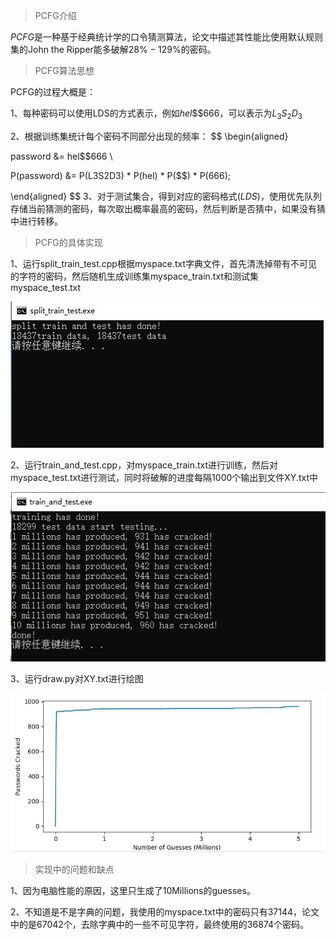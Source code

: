 > PCFG介绍

$PCFG$是一种基于经典统计学的口令猜测算法，论文中描述其性能比使用默认规则集的John the Ripper能多破解$28\%-129\%$的密码。



> PCFG算法思想

PCFG的过程大概是：

1、每种密码可以使用LDS的方式表示，例如$hel\$\$666$，可以表示为$L_3S_2D_3$

2、根据训练集统计每个密码不同部分出现的频率：
$$
\begin{aligned}

password &= hel\$\$666 \\

P(password) &= P(L3S2D3) * P(hel) * P($$) * P(666);

\end{aligned}
$$
3、对于测试集合，得到对应的密码格式($LDS$)，使用优先队列存储当前猜测的密码，每次取出概率最高的密码，然后判断是否猜中，如果没有猜中进行转移。



> PCFG的具体实现

1、运行split_train_test.cpp根据myspace.txt字典文件，首先清洗掉带有不可见的字符的密码，然后随机生成训练集myspace_train.txt和测试集myspace_test.txt

![](img/split.jpg)

2、运行train_and_test.cpp，对myspace_train.txt进行训练，然后对myspace_test.txt进行测试，同时将破解的进度每隔1000个输出到文件XY.txt中

![](img/train_test.jpg)

3、运行draw.py对XY.txt进行绘图

![](img/draw.jpg)



> 实现中的问题和缺点

1、因为电脑性能的原因，这里只生成了10Millions的guesses。

2、不知道是不是字典的问题，我使用的myspace.txt中的密码只有37144，论文中的是67042个，去除字典中的一些不可见字符，最终使用的36874个密码。





